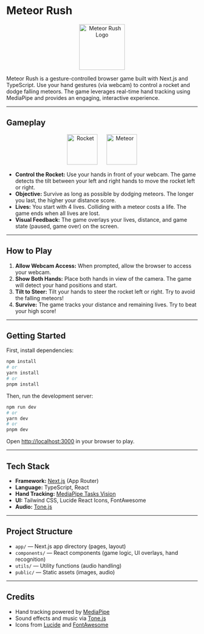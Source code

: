 # Meteor Rush

<p align="center">
  <img src="icon.png" alt="Meteor Rush Logo" width="120"/>
</p>

Meteor Rush is a gesture-controlled browser game built with Next.js and TypeScript. Use your hand gestures (via webcam) to control a rocket and dodge falling meteors. The game leverages real-time hand tracking using MediaPipe and provides an engaging, interactive experience.

---

## Gameplay

<p align="center">
  <img src="rocket.png" alt="Rocket" width="80" style="margin-right: 20px;"/>
  <img src="met.png" alt="Meteor" width="80"/>
</p>

- **Control the Rocket:** Use your hands in front of your webcam. The game detects the tilt between your left and right hands to move the rocket left or right.
- **Objective:** Survive as long as possible by dodging meteors. The longer you last, the higher your distance score.
- **Lives:** You start with 4 lives. Colliding with a meteor costs a life. The game ends when all lives are lost.
- **Visual Feedback:** The game overlays your lives, distance, and game state (paused, game over) on the screen.

---

## How to Play

1. **Allow Webcam Access:** When prompted, allow the browser to access your webcam.
2. **Show Both Hands:** Place both hands in view of the camera. The game will detect your hand positions and start.
3. **Tilt to Steer:** Tilt your hands to steer the rocket left or right. Try to avoid the falling meteors!
4. **Survive:** The game tracks your distance and remaining lives. Try to beat your high score!

---

## Getting Started

First, install dependencies:

```bash
npm install
# or
yarn install
# or
pnpm install
```

Then, run the development server:

```bash
npm run dev
# or
yarn dev
# or
pnpm dev
```

Open [http://localhost:3000](http://localhost:3000) in your browser to play.

---

## Tech Stack
- **Framework:** [Next.js](https://nextjs.org/) (App Router)
- **Language:** TypeScript, React
- **Hand Tracking:** [MediaPipe Tasks Vision](https://www.npmjs.com/package/@mediapipe/tasks-vision)
- **UI:** Tailwind CSS, Lucide React Icons, FontAwesome
- **Audio:** [Tone.js](https://tonejs.github.io/)

---

## Project Structure
- `app/` — Next.js app directory (pages, layout)
- `components/` — React components (game logic, UI overlays, hand recognition)
- `utils/` — Utility functions (audio handling)
- `public/` — Static assets (images, audio)

---

## Credits
- Hand tracking powered by [MediaPipe](https://mediapipe.dev/)
- Sound effects and music via [Tone.js](https://tonejs.github.io/)
- Icons from [Lucide](https://lucide.dev/) and [FontAwesome](https://fontawesome.com/)


